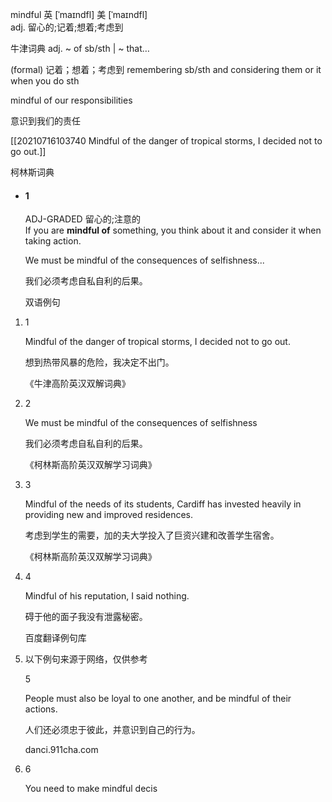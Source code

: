 mindful
英 [ˈmaɪndfl]   美 [ˈmaɪndfl]  
adj.
留心的;记着;想着;考虑到


牛津词典
adj.
~ of sb/sth | ~ that…

(formal) 记着；想着；考虑到
remembering sb/sth and considering them or it when you do sth

mindful of our responsibilities

意识到我们的责任

[[20210716103740 Mindful of the danger of tropical storms, I decided not to go out.]]




柯林斯词典

-   #### 1
    
    ADJ-GRADED 留心的;注意的  
    If you are **mindful of** something, you think about it and consider it when taking action.
    
    We must be mindful of the consequences of selfishness...[](javascript:void(0);)
    
    我们必须考虑自私自利的后果。
	
	
	
	双语例句

1.  1
    
    Mindful of the danger of tropical storms, I decided not to go out. [](javascript:void(0);)
    
    想到热带风暴的危险，我决定不出门。
    
    《牛津高阶英汉双解词典》
    
2.  2
    
    We must be mindful of the consequences of selfishness [](javascript:void(0);)
    
    我们必须考虑自私自利的后果。
    
    《柯林斯高阶英汉双解学习词典》
    
3.  3
    
    Mindful of the needs of its students, Cardiff has invested heavily in providing new and improved residences. [](javascript:void(0);)
    
    考虑到学生的需要，加的夫大学投入了巨资兴建和改善学生宿舍。
    
    《柯林斯高阶英汉双解学习词典》
    
4.  4
    
    Mindful of his reputation, I said nothing. [](javascript:void(0);)
    
    碍于他的面子我没有泄露秘密。
    
    百度翻译例句库
    
5.  以下例句来源于网络，仅供参考
    
    5
    
    People must also be loyal to one another, and be mindful of their actions. [](javascript:void(0);)
    
    人们还必须忠于彼此，并意识到自己的行为。
    
    danci.911cha.com
    
6.  6
    
    You need to make mindful decis
